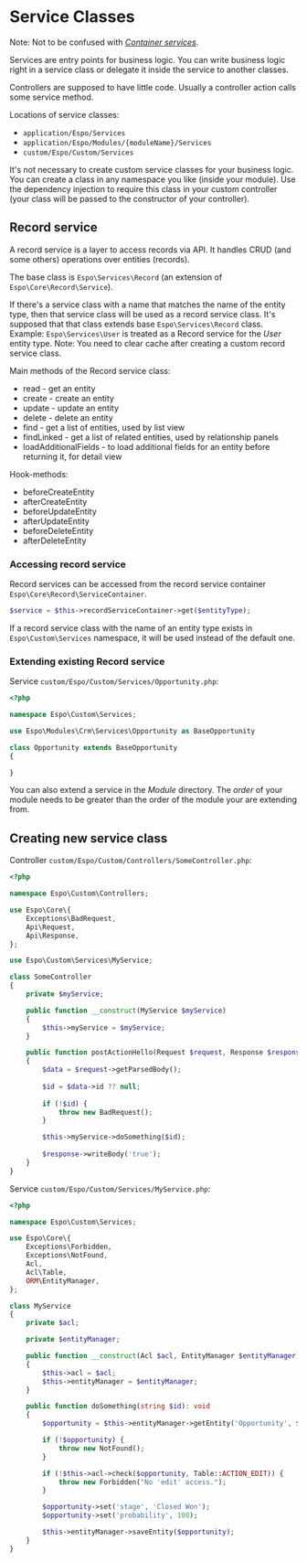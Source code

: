 # Service Classes

Note: Not to be confused with [*Container services*](di.md).

Services are entry points for business logic. You can write business logic right in a service class or delegate it inside the service to another classes.

Controllers are supposed to have little code. Usually a controller action calls some service method.

Locations of service classes:

* `application/Espo/Services`
* `application/Espo/Modules/{moduleName}/Services`
* `custom/Espo/Custom/Services`

It's not necessary to create custom service classes for your business logic. You can create a class in any namespace you like (inside your module). Use the dependency injection to require this class in your custom controller (your class will be passed to the constructor of your controller).

## Record service

A record service is a layer to access records via API. It handles CRUD (and some others) operations  over entities (records).

The base class is `Espo\Services\Record` (an extension of `Espo\Core\Record\Service`).

If there's a service class with a name that matches the name of the entity type, then that service class will be used as a record service class. It's supposed that that class extends base `Espo\Services\Record` class. Example: `Espo\Services\User` is treated as a Record service for the *User* entity type. Note: You need to clear cache after creating a custom record service class.

Main methods of the Record service class:

* read - get an entity
* create - create an entity
* update - update an entity
* delete - delete an entity
* find - get a list of entities, used by list view
* findLinked - get a list of related entities, used by relationship panels
* loadAdditionalFields - to load additional fields for an entity before returning it, for detail view

Hook-methods:

* beforeCreateEntity
* afterCreateEntity
* beforeUpdateEntity
* afterUpdateEntity
* beforeDeleteEntity
* afterDeleteEntity

### Accessing record service

Record services can be accessed from the record service container `Espo\Core\Record\ServiceContainer`.

```php
$service = $this->recordServiceContainer->get($entityType);
```

If a record service class with the name of an entity type exists in `Espo\Custom\Services` namespace, it will be used instead of the default one.

### Extending existing Record service

Service `custom/Espo/Custom/Services/Opportunity.php`:

```php
<?php

namespace Espo\Custom\Services;

use Espo\Modules\Crm\Services\Opportunity as BaseOpportunity

class Opportunity extends BaseOpportunity
{

}
```

You can also extend a service in the *Module* directory. The *order* of your module needs to be greater than the order of the module your are extending from.

## Creating new service class

Controller `custom/Espo/Custom/Controllers/SomeController.php`:

```php
<?php

namespace Espo\Custom\Controllers;

use Espo\Core\{
    Exceptions\BadRequest,
    Api\Request,
    Api\Response,
};

use Espo\Custom\Services\MyService;

class SomeController
{
    private $myService;

    public function __construct(MyService $myService)
    {
        $this->myService = $myService;
    }

    public function postActionHello(Request $request, Response $response): void
    {
        $data = $request->getParsedBody();
        
        $id = $data->id ?? null;
        
        if (!$id) {
            throw new BadRequest();
        }

        $this->myService->doSomething($id);
        
        $response->writeBody('true');
    }
}
```

Service `custom/Espo/Custom/Services/MyService.php`:

```php
<?php

namespace Espo\Custom\Services;

use Espo\Core\{
    Exceptions\Forbidden,
    Exceptions\NotFound,
    Acl,
    Acl\Table,
    ORM\EntityManager,    
};

class MyService
{
    private $acl;

    private $entityManager;

    public function __construct(Acl $acl, EntityManager $entityManager)
    {
        $this->acl = $acl;
        $this->entityManager = $entityManager;
    }

    public function doSomething(string $id): void
    {
        $opportunity = $this->entityManager->getEntity('Opportunity', $id);

        if (!$opportunity) {
            throw new NotFound();
        }

        if (!$this->acl->check($opportunity, Table::ACTION_EDIT)) {
            throw new Forbidden("No 'edit' access.");
        }

        $opportunity->set('stage', 'Closed Won');
        $opportunity->set('probability', 100);

        $this->entityManager->saveEntity($opportunity);
    }
}
```
